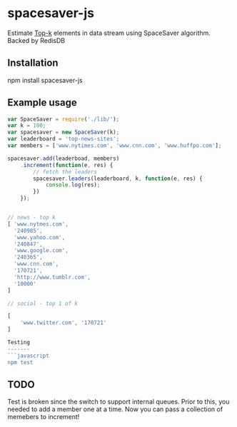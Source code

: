 spacesaver-js
=============

Estimate [Top-k](https://icmi.cs.ucsb.edu/research/tech_reports/reports/2005-23.pdf) elements in data stream using SpaceSaver algorithm. Backed by RedisDB

Installation
------------
npm install spacesaver-js

Example usage
-------------
```javascript
var SpaceSaver = require('./lib/');
var k = 100;
var spacesaver = new SpaceSaver(k);
var leaderboard = 'top-news-sites';
var members = ['www.nytimes.com', 'www.cnn.com', 'www.huffpo.com'];
```

```javascript
spacesaver.add(leaderboad, members)
	.increment(function(e, res) {
		// fetch the leaders
		spacesaver.leaders(leaderboard, k, function(e, res) {
			console.log(res);
		})
	});
```

```javascript

// news - top k
[ 'www.nytmes.com',
  '240985',
  'www.yahoo.com',
  '240847',
  'www.google.com',
  '240365',
  'www.cnn.com',
  '170721',
  'http://www.tumblr.com',
  '10000' 
]

// social - top 1 of k

[ 
	'www.twitter.com', '170721' 
]

Testing
-------
```javascript
npm test
```

TODO 
----
Test is broken since the switch to support
internal queues. Prior to this, you needed
to add a member one at a time. Now you 
can pass a collection of memebers to increment! 